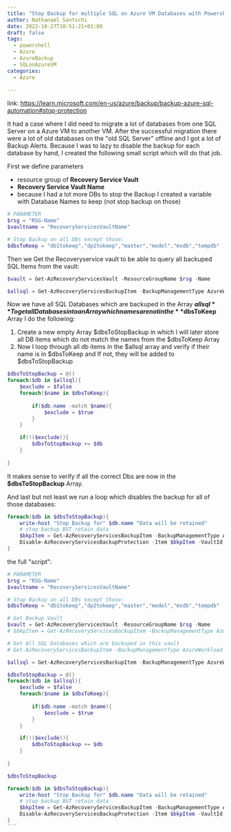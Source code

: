 ```yaml
---
title: "Stop Backup for multiple SQL on Azure VM Databases with Powershell"
author: Nathanael Santschi
date: 2022-10-27T10:51:21+01:00
draft: false
tags:
  - powershell
  - Azure
  - AzureBackup
  - SQLonAzureVM
categories:
  - Azure
  
---
```


link: https://learn.microsoft.com/en-us/azure/backup/backup-azure-sql-automation#stop-protection

It had a case where I did need to migrate a lot of databases from one SQL Server on a Azure VM to another VM. After the successful migration there were a lot of old databases on the "old SQL Server" offline and I got a lot of Backup Alerts.
Because I was to lazy to disable the backup for each database by hand, I created the following small script which will do that job. 


First we define parameters
- resource group of **Recovery Service Vault**
- **Recovery Service Vault Name**
- because I had a lot more DBs to stop the Backup I created a variable with Database Names to keep (not stop backup on those)

```powershell
# PARAMETER
$rsg = "RSG-Name"
$vaultname = "RecoveryServicesVaultName"

# Stop Backup on all DBs except those:
$dbsToKeep = "db1tokeep","dp2tokeep","master","model","msdb","tempdb"
```

Then we Get the Recoveryservice vault to be able to query all backuped SQL Items from the vault:

```powershell
$vault = Get-AzRecoveryServicesVault -ResourceGroupName $rsg -Name 

$allsql = Get-AzRecoveryServicesBackupItem -BackupManagementType AzureWorkload -WorkloadType MSSQL -VaultId $vault.ID `
```

Now we have all SQL Databases which are backuped in the Array **$allsql**
To get all Databases into an Array which names are not in the **$dbsToKeep** Array I do the following:
1. Create a new empty Array $dbsToStopBackup in which I will later store all DB items which do not match the names from the $dbsToKeep Array
2. Now I loop through all db items in the $allsql array and verify if their name is in $dbsToKeep and If not, they will be added to $dbsToStopBackup

```powershell
$dbsToStopBackup = @()
foreach($db in $allsql){
    $exclude = $false
    foreach($name in $dbsToKeep){
        
        if($db.name -match $name){
            $exclude = $true
        }
    }

    if(!($exclude)){
        $dbsToStopBackup += $db
    }
    
}
```

It makes sense to verify if all the correct Dbs are now in the **$dbsToStopBackup** Array. 

And last but not least we run a loop which disables the backup for all of those databases: 

```powershell
foreach($db in $dbsToStopBackup){
    write-host "Stop Backup for" $db.name "Data will be retained"
    # stop backup BUT retain data
    $bkpItem = Get-AzRecoveryServicesBackupItem -BackupManagementType AzureWorkload -WorkloadType MSSQL -Name $db.name -VaultId $vault.ID
    Disable-AzRecoveryServicesBackupProtection -Item $bkpItem -VaultId $vault.ID -Force
}
```

the full "script": 

````powershell
# PARAMETER
$rsg = "RSG-Name"
$vaultname = "RecoveryServicesVaultName"

# Stop Backup on all DBs except those:
$dbsToKeep = "db1tokeep","dp2tokeep","master","model","msdb","tempdb"

# Get Backup Vault
$vault = Get-AzRecoveryServicesVault -ResourceGroupName $rsg -Name 
# $bkpItem = Get-AzRecoveryServicesBackupItem -BackupManagementType AzureWorkload -WorkloadType MSSQL -Name "DocuManager" -VaultId $vault.ID

# Get All SQL Databases which are backuped in this vault
# Get-AzRecoveryServicesBackupItem -BackupManagementType AzureWorkload -WorkloadType MSSQL -VaultId $vault.ID

$allsql = Get-AzRecoveryServicesBackupItem -BackupManagementType AzureWorkload -WorkloadType MSSQL -VaultId $vault.ID 

$dbsToStopBackup = @()
foreach($db in $allsql){
    $exclude = $false
    foreach($name in $dbsToKeep){
        
        if($db.name -match $name){
            $exclude = $true
        }
    }

    if(!($exclude)){
        $dbsToStopBackup += $db
    }
    
}

$dbsToStopBackup

foreach($db in $dbsToStopBackup){
    write-host "Stop Backup for" $db.name "Data will be retained"
    # stop backup BUT retain data
    $bkpItem = Get-AzRecoveryServicesBackupItem -BackupManagementType AzureWorkload -WorkloadType MSSQL -Name $db.name -VaultId $vault.ID
    Disable-AzRecoveryServicesBackupProtection -Item $bkpItem -VaultId $vault.ID -Force
}
```


